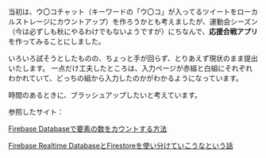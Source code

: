 当初は、ウ〇コチャット（キーワードの「ウ〇コ」が入ってるツイートをローカルストレージにカウントアップ）を作ろうかとも考えましたが、運動会シーズン（今は必ずしも秋にやるわけでもないようですが）にちなんで、**応援合戦アプリ**を作ってみることにしました。

いろいろ試そうとしたものの、ちょっと手が回らず、とりあえず現状のまま提出いたします。
一点だけ工夫したところは、入力ページが赤組と白組にそれぞれわかれていて、どっちの組から入力したのかがわかるようになっています。

時間のあるときに、ブラッシュアップしたいと考えています。

参照したサイト：

[Firebase Databaseで要素の数をカウントする方法](https://www.sukerou.com/2019/07/firebase-database.html)

[Firebase Realtime DatabaseとFirestoreを使い分けていこうなという話](https://techblog.kayac.com/rtdb-vs-firestore)

